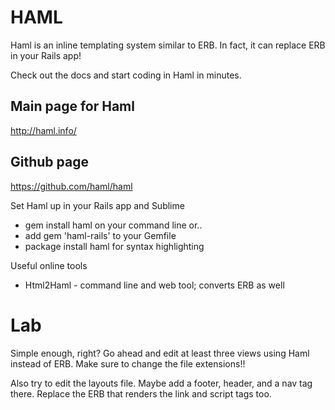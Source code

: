 # HAML

Haml is an inline templating system similar to ERB. In fact, it can replace ERB in your Rails app!

Check out the docs and start coding in Haml in minutes.

## Main page for Haml
http://haml.info/

## Github page
https://github.com/haml/haml

Set Haml up in your Rails app and Sublime
* gem install haml on your command line or..
* add gem 'haml-rails' to your Gemfile
* package install haml for syntax highlighting

Useful online tools
* Html2Haml - command line and web tool; converts ERB as well

# Lab
Simple enough, right? Go ahead and edit at least three views using Haml instead of ERB. Make sure to change the file extensions!!

Also try to edit the layouts file. Maybe add a footer, header, and a nav tag there. Replace the ERB that renders the link and script tags too.
